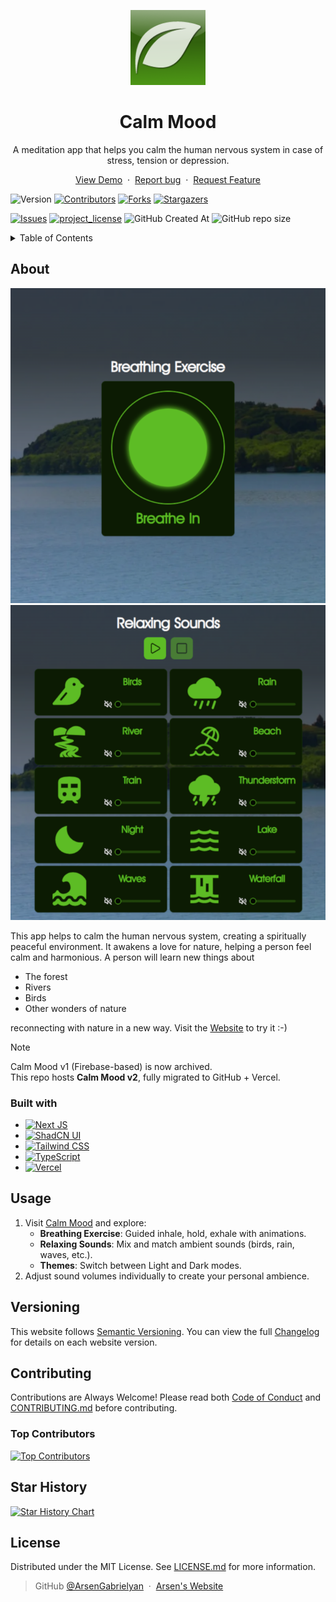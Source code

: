 <p align="center">
     <picture>
          <source media="(prefers-color-scheme: dark)" srcset="./public/images/logo-dark-aero.png" />
          <source media="(prefers-color-scheme: light)" srcset="./public/images/logo-aero.png" />
          <img src="./public/images/logo-aero.png" alt="Calm Mood" width="120" height="120"/>
     </picture>
</p>
<h1 align="center">Calm Mood</h1>
<p align="center">A meditation app that helps you calm the human nervous system in case of stress, tension or depression.</p>
<p align="center">
     <a href="https://calm-mood.vercel.app/">View Demo</a>
     &nbsp;&middot;&nbsp;
     <a href="https://github.com/ArsenGabrielyan/calm-mood/issues/new?assignees=&labels=&template=bug_report.md&title=">Report bug</a>
     &nbsp;&middot;&nbsp;
     <a href="https://github.com/ArsenGabrielyan/calm-mood/issues/new?assignees=&labels=&template=feature_request.md&title=">Request Feature</a>
</p>

![Version][version-shield]
[![Contributors][contributors-shield]][contributors-url]
[![Forks][forks-shield]][forks-url]
[![Stargazers][stars-shield]][stars-url]

[![Issues][issues-shield]][issues-url]
[![project_license][license-shield]][license-url]
![GitHub Created At][created-at-shield]
![GitHub repo size][repo-size-shield]

<details>
     <summary>Table of Contents</summary>
     <ol>
          <li>
               <a href="#about">About</a>
               <ul>
                    <li><a href="#built-with">Built with</a></li>
               </ul>
          </li>
          <li><a href="#usage">Usage</a></li>
          <li><a href="#versioning">Versioning</a></li>
          <li>
               <a href="#contributing">Contributing</a>
               <ul>
                    <li><a href="#top-contributors">Top Contributors</a></li>
               </ul>
          </li>
          <li><a href="#star-history">Star History</a></li>
          <li><a href="#license">License</a></li>
     </ol>
</details>

## About
![Screenshot of Breathing Exercise feature][exercise-screenshot]
![Screenshot of Relaxing Sounds feature][sounds-screenshot]

This app helps to calm the human nervous system, creating a spiritually peaceful environment. It awakens a love for nature, helping a person feel calm and harmonious. A person will learn new things about
- The forest
- Rivers
- Birds
- Other wonders of nature
 
reconnecting with nature in a new way. Visit the [Website][website-url] to try it :-)

> [!NOTE]
> Calm Mood v1 (Firebase-based) is now archived.  
> This repo hosts **Calm Mood v2**, fully migrated to GitHub + Vercel.

### Built with
- [![Next JS][nextjs-shield]][nextjs-url]
- [![ShadCN UI][shadcn-shield]][shadcn-url]
- [![Tailwind CSS][tailwind-shield]][tailwind-url]
- [![TypeScript][typescript-shield]][typescript-url]
- [![Vercel][vercel-shield]][vercel-url]

## Usage
1. Visit [Calm Mood][website-url] and explore:
   - **Breathing Exercise**: Guided inhale, hold, exhale with animations.
   - **Relaxing Sounds**: Mix and match ambient sounds (birds, rain, waves, etc.).
   - **Themes**: Switch between Light and Dark modes.
2. Adjust sound volumes individually to create your personal ambience.

## Versioning
This website follows [Semantic Versioning](https://semver.org/). You can view the full [Changelog][changelog-url] for details on each website version.

## Contributing
Contributions are Always Welcome! Please read both [Code of Conduct][code-of-conduct-url] and [CONTRIBUTING.md][contributing-url] before contributing.
### Top Contributors
[![Top Contributors][top-contributors]][contributors-url]

## Star History
[![Star History Chart][star-history-chart]][star-history-url]

## License
Distributed under the MIT License. See [LICENSE.md][license-url] for more information.

> GitHub [@ArsenGabrielyan](https://github.com/ArsenGabrielyan) &nbsp;&middot;&nbsp;
> [Arsen's Website](https://arsen-g.web.app)

<!-- Markdown stats links -->
[star-history-chart]: https://api.star-history.com/svg?repos=ArsenGabrielyan/calm-mood&type=Date
[star-history-url]: https://api.star-history.com/svg?repos=ArsenGabrielyan/calm-mood&type=Date
[contributors-shield]: https://img.shields.io/github/contributors/ArsenGabrielyan/calm-mood.svg?style=for-the-badge
[contributors-url]: https://github.com/ArsenGabrielyan/calm-mood/graphs/contributors
[top-contributors]: https://contrib.rocks/image?repo=ArsenGabrielyan/calm-mood
[forks-shield]: https://img.shields.io/github/forks/ArsenGabrielyan/calm-mood.svg?style=for-the-badge
[forks-url]: https://github.com/ArsenGabrielyan/calm-mood/network/members
[stars-shield]: https://img.shields.io/github/stars/ArsenGabrielyan/calm-mood.svg?style=for-the-badge
[stars-url]: https://github.com/ArsenGabrielyan/calm-mood/stargazers
[issues-shield]: https://img.shields.io/github/issues/ArsenGabrielyan/calm-mood.svg?style=for-the-badge
[issues-url]: https://github.com/ArsenGabrielyan/calm-mood/issues
[license-shield]: https://img.shields.io/github/license/ArsenGabrielyan/calm-mood?style=for-the-badge
[license-url]: https://github.com/ArsenGabrielyan/calm-mood/blob/main/LICENSE.md
[created-at-shield]: https://img.shields.io/github/created-at/ArsenGabrielyan/calm-mood?style=for-the-badge
[repo-size-shield]: https://img.shields.io/github/repo-size/ArsenGabrielyan/calm-mood?style=for-the-badge
[code-of-conduct-url]: https://github.com/ArsenGabrielyan/calm-mood/blob/main/CODE_OF_CONDUCT.md
[contributing-url]: https://github.com/ArsenGabrielyan/calm-mood/blob/main/CONTRIBUTING.md
[changelog-url]: https://github.com/ArsenGabrielyan/calm-mood/blob/main/CHANGELOG.md
[website-url]: https://calm-mood.vercel.app/
[version-shield]: https://img.shields.io/github/package-json/v/ArsenGabrielyan/calm-mood?style=for-the-badge

<!-- Languages -->
[nextjs-shield]: https://img.shields.io/badge/next%20js-000000?style=for-the-badge&logo=nextdotjs&logoColor=white
[nextjs-url]: https://nextjs.org/
[shadcn-shield]: https://img.shields.io/badge/shadcn%2Fui-000000?style=for-the-badge&logo=shadcnui&logoColor=white
[shadcn-url]: https://ui.shadcn.com/
[tailwind-shield]: https://img.shields.io/badge/Tailwind_CSS-38B2AC?style=for-the-badge&logo=tailwind-css&logoColor=white
[tailwind-url]: https://tailwindcss.com/
[mdx-shield]: https://img.shields.io/badge/MDX-1B1F24?style=for-the-badge&logo=mdx&logoColor=white
[mdx-url]: https://mdxjs.com/
[typescript-shield]: https://img.shields.io/badge/TypeScript-007ACC?style=for-the-badge&logo=typescript&logoColor=white
[typescript-url]: https://www.typescriptlang.org
[vercel-shield]: https://img.shields.io/badge/Vercel-000000?style=for-the-badge&logo=vercel&logoColor=white
[vercel-url]: https://vercel.com/

<!-- Screenshots -->
[exercise-screenshot]: ./.github/demo-exercise.png
[sounds-screenshot]: ./.github/demo-sounds.png